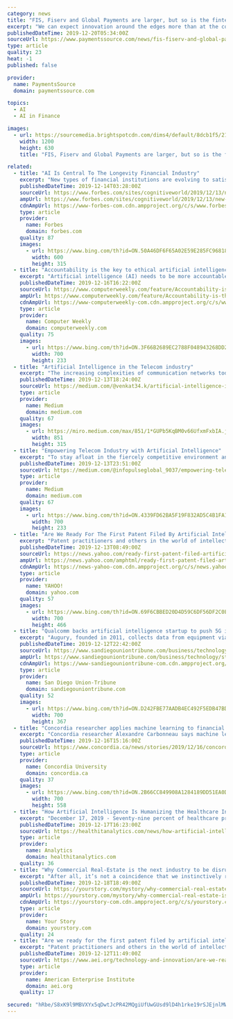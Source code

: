 ```yaml
---
category: news
title: "FIS, Fiserv and Global Payments are larger, but so is the fintech threat"
excerpt: "We can expect innovation around the edges more than at the core, and a big focus on integrated payments,” Oglesby said. In the next year, FIS will be positioned to focus on AI and identity management technology to reduce account takeover and improve anti-money laundering, with both U.S. and global needs for the payments market, said Krista ..."
publishedDateTime: 2019-12-20T05:34:00Z
sourceUrl: https://www.paymentssource.com/news/fis-fiserv-and-global-payments-are-larger-but-so-is-the-fintech-threat
type: article
quality: 23
heat: -1
published: false

provider:
  name: PaymentsSource
  domain: paymentssource.com

topics:
  - AI
  - AI in Finance

images:
  - url: https://sourcemedia.brightspotcdn.com/dims4/default/8dcb1f5/2147483647/strip/true/crop/4000x2100+0+284/resize/1200x630!/quality/90/?url=https%3A%2F%2Fsourcemedia.brightspotcdn.com%2F3a%2Fd0%2Fd29f3beb406da0ef149c5abf2614%2F335510135-1-5.jpg
    width: 1200
    height: 630
    title: "FIS, Fiserv and Global Payments are larger, but so is the fintech threat"

related:
  - title: "AI Is Central To The Longevity Financial Industry"
    excerpt: "New types of financial institutions are evolving to satisfy the needs of this aging population. Investment banks, pension funds, and insurance companies are developing new business models, and are using AI to improve the quality of the analytics used to formulate them. In the near future, the synergy between innovative AI and wealth management ..."
    publishedDateTime: 2019-12-14T03:28:00Z
    sourceUrl: https://www.forbes.com/sites/cognitiveworld/2019/12/13/new-financial-institutions-optimized-for-people-60/
    ampUrl: https://www.forbes.com/sites/cognitiveworld/2019/12/13/new-financial-institutions-optimized-for-people-60/amp/
    cdnAmpUrl: https://www-forbes-com.cdn.ampproject.org/c/s/www.forbes.com/sites/cognitiveworld/2019/12/13/new-financial-institutions-optimized-for-people-60/amp/
    type: article
    provider:
      name: Forbes
      domain: forbes.com
    quality: 87
    images:
      - url: https://www.bing.com/th?id=ON.50A46DF6F65A02E59E285FC96818A024
        width: 600
        height: 315
  - title: "Accountability is the key to ethical artificial intelligence, experts say"
    excerpt: "Artificial intelligence (AI) needs to be more accountable but ethical considerations ... and we shouldn’t care about the internal workings of AI neural networks either,” he said. Instead, O’Neill says we should be focusing on outcomes. John Buyers, chair of the AI and Ethics panel and a partner at law firm Osborne Clark, points to the ..."
    publishedDateTime: 2019-12-16T16:22:00Z
    sourceUrl: https://www.computerweekly.com/feature/Accountability-is-the-key-to-ethical-artificial-intelligence-experts-say
    ampUrl: https://www.computerweekly.com/feature/Accountability-is-the-key-to-ethical-artificial-intelligence-experts-say?amp=1
    cdnAmpUrl: https://www-computerweekly-com.cdn.ampproject.org/c/s/www.computerweekly.com/feature/Accountability-is-the-key-to-ethical-artificial-intelligence-experts-say?amp=1
    type: article
    provider:
      name: Computer Weekly
      domain: computerweekly.com
    quality: 75
    images:
      - url: https://www.bing.com/th?id=ON.3F66B2689EC2788F048943268DD2A8E5
        width: 700
        height: 233
  - title: "Artificial Intelligence in the Telecom industry"
    excerpt: "The increasing complexities of communication networks today demand a clever approach to network planning and optimization. With the rise of the Artificial Intelligence market, new technologies such as network virtualization, self-organizing networks, intelligent antennas, AI-powered radio-frequency front-end, and intelligent chipsets can easily ..."
    publishedDateTime: 2019-12-13T18:24:00Z
    sourceUrl: https://medium.com/@venkat34.k/artificial-intelligence-in-the-telecom-industry-da34fc814f99
    type: article
    provider:
      name: Medium
      domain: medium.com
    quality: 67
    images:
      - url: https://miro.medium.com/max/851/1*GUPb5KqBM0v66UfxmFxbIA.jpeg
        width: 851
        height: 315
  - title: "Empowering Telecom Industry with Artificial Intelligence"
    excerpt: "To stay afloat in the fiercely competitive environment and meet the ever-increasing customer demands, telecom operators must embrace new emerging technologies. Artificial Intelligence is one of such technologies that have the potential to fundamentally transform and empower the telecom industry. Optimized networks, exceptional customer ..."
    publishedDateTime: 2019-12-13T23:51:00Z
    sourceUrl: https://medium.com/@infopulseglobal_9037/empowering-telecom-industry-with-artificial-intelligence-36ad93610e
    type: article
    provider:
      name: Medium
      domain: medium.com
    quality: 67
    images:
      - url: https://www.bing.com/th?id=ON.4339FD62BA5F19F832AD5C4B1FA1643E
        width: 700
        height: 233
  - title: "Are We Ready For The First Patent Filed By Artificial Intelligence?"
    excerpt: "Patent practitioners and others in the world of intellectual property have expended significant time and money seeking to protect innovation in the field of artificial intelligence (AI). But what happens when an AI tries to patent something itself? Will such an event be possible? If so, who would be named as the inventor? And who would own the ..."
    publishedDateTime: 2019-12-13T08:49:00Z
    sourceUrl: https://news.yahoo.com/ready-first-patent-filed-artificial-084900026.html
    ampUrl: https://news.yahoo.com/amphtml/ready-first-patent-filed-artificial-084900026.html
    cdnAmpUrl: https://news-yahoo-com.cdn.ampproject.org/c/s/news.yahoo.com/amphtml/ready-first-patent-filed-artificial-084900026.html
    type: article
    provider:
      name: YAHOO!
      domain: yahoo.com
    quality: 57
    images:
      - url: https://www.bing.com/th?id=ON.69F6CBBED20D4D59C6DF56DF2C0E749C
        width: 700
        height: 466
  - title: "Qualcomm backs artificial intelligence startup to push 5G into industrial markets"
    excerpt: "Augury, founded in 2011, collects data from equipment via advanced sensors and then applies artificial intelligence algorithms to anticipate when they will break down. It saves customers money by flagging the need for maintenance ahead of a problem. Qualcomm Ventures believes the investment will help jumpstart the emergence of wireless ..."
    publishedDateTime: 2019-12-12T22:42:00Z
    sourceUrl: https://www.sandiegouniontribune.com/business/technology/story/2019-12-12/qualcomm-backs-artificial-intelligence-start-up-to-push-5g-into-industrial-markets
    ampUrl: https://www.sandiegouniontribune.com/business/technology/story/2019-12-12/qualcomm-backs-artificial-intelligence-start-up-to-push-5g-into-industrial-markets?_amp=true
    cdnAmpUrl: https://www-sandiegouniontribune-com.cdn.ampproject.org/c/s/www.sandiegouniontribune.com/business/technology/story/2019-12-12/qualcomm-backs-artificial-intelligence-start-up-to-push-5g-into-industrial-markets?_amp=true
    type: article
    provider:
      name: San Diego Union-Tribune
      domain: sandiegouniontribune.com
    quality: 52
    images:
      - url: https://www.bing.com/th?id=ON.D242FBE77AADB4EC492F5EDB47BD12D2
        width: 700
        height: 367
  - title: "Concordia researcher applies machine learning to financial risk management"
    excerpt: "Concordia researcher Alexandre Carbonneau says machine learning might be able to improve upon existing methods. The PhD candidate in financial mathematics is studying the use of reinforcement learning methods to optimize risk management decisions made by banks and insurers. I hope that my approach will have practical applications in the ..."
    publishedDateTime: 2019-12-16T15:16:00Z
    sourceUrl: https://www.concordia.ca/news/stories/2019/12/16/concordia-researcher-applies-machine-learning-to-financial-risk-management.html
    type: article
    provider:
      name: Concordia University
      domain: concordia.ca
    quality: 37
    images:
      - url: https://www.bing.com/th?id=ON.2B66CC849908A1284189DD51EA0DF12C
        width: 700
        height: 558
  - title: "How Artificial Intelligence Is Humanizing the Healthcare Industry"
    excerpt: "December 17, 2019 - Seventy-nine percent of healthcare professionals indicate that artificial intelligence tools have helped mitigate clinician burnout, suggesting that the technology enables providers to deliver more engaging, patient-centered care, according to a survey conducted by MIT Technology Review and GE Healthcare. As artificial ..."
    publishedDateTime: 2019-12-17T16:23:00Z
    sourceUrl: https://healthitanalytics.com/news/how-artificial-intelligence-is-humanizing-the-healthcare-industry
    type: article
    provider:
      name: Analytics
      domain: healthitanalytics.com
    quality: 36
  - title: "Why Commercial Real-Estate is the next industry to be disrupted by Visual Artificial Intelligence"
    excerpt: "After all, it’s not a coincidence that we instinctively refer to a deeper understanding of something as ‘looking at the big picture’. Visual Artificial Intelligence mirrors our ability to make quick and detailed assessments based on sight. It’s now becoming possible to create powerful and intuitive interactions between humans and ..."
    publishedDateTime: 2019-12-18T18:49:00Z
    sourceUrl: https://yourstory.com/mystory/why-commercial-real-estate-is-the-next-industry-to
    ampUrl: https://yourstory.com/mystory/why-commercial-real-estate-is-the-next-industry-to/amp
    cdnAmpUrl: https://yourstory-com.cdn.ampproject.org/c/s/yourstory.com/mystory/why-commercial-real-estate-is-the-next-industry-to/amp
    type: article
    provider:
      name: Your Story
      domain: yourstory.com
    quality: 24
  - title: "Are we ready for the first patent filed by artificial intelligence?"
    excerpt: "Patent practitioners and others in the world of intellectual property have expended significant time and money seeking to protect innovation in the field of artificial intelligence (AI). But what happens when an AI tries to patent something itself? Will such an event be possible? If so, who would be named as the inventor? And who would own the ..."
    publishedDateTime: 2019-12-12T11:49:00Z
    sourceUrl: https://www.aei.org/technology-and-innovation/are-we-ready-for-the-first-patent-filed-by-artificial-intelligence/
    type: article
    provider:
      name: American Enterprise Institute
      domain: aei.org
    quality: 17

secured: "hRbe/S8xK9l9MBVXYx5qDwtJcPR42MQgiUfUwGUsd9lD4h1rke19rSJEjnlMWXduWMfOo7qYjcGmDtC21RQgq+DXebIXAbi+UChIpQdNfuknzrP/njmYEmEtfGQ8ehSJXejBNcXqkGQVr6NqSvGH8khnqNX5WFAxLDDiVEt+DwZYLdTdpCJpzyYcga5p6mdm7fDDy+DS4/8JvjZnb7U1Q0j3ktgc4L98EcV5iuu3gKZGocEvLN8h4gqk5I7MMLCVLVX9B1/vtV3bpYkSFFORmQ==;a6vM0Oydl1cQRibqtA1keQ=="
---
```


